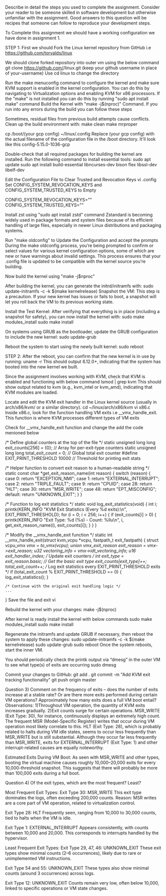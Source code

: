 Describe in detail the steps you used to complete the assignment. Consider your reader to be someone
skilled in software development but otherwise unfamiliar with the assignment. Good answers to this
question will be recipes that someone can follow to reproduce your development steps.

To Complete this assignment we should have a working configuration we have done in assignment 1.

STEP 1:
First we should  Fork the Linux kernel repository from GitHub i.e https://github.com/torvalds/linux

We should clone forked repository into outer vm using the below command
git clone https://github.com/<your-username>/linux.git (keep your github username in place of your-username) 
Use cd linux to change the directory

Run the make menuconfig command to configure the kernel and make sure KVM support is enabled in the kernel 
configuration. You can do this by navigating to Virtualization options and enabling KVM for x86 processors.
If the "make" is not installed you can do this by running "sudo apt install make" command
Build the Kernel with "make -j$(nproc)" Command. If you run into any errors during the build you can follow these steps

Sometimes, residual files from previous build attempts cause conflicts. Clean up the build environment with:
make clean
make mrproper

cp /boot/(your gcp config) ~/linux/.config 
Replace (your gcp config) with the actual filename of the configuration file in the /boot directory. It'll look like this
config-5.15.0-1036-gcp

Double-check that all required packages for building the kernel are installed. Run the following command to install essential tools:
sudo apt update
sudo apt install build-essential libncurses-dev bison flex libssl-dev libelf-dev

Edit the Configuration File to Clear Trusted and Revocation Keys
vi .config
Set CONFIG_SYSTEM_REVOCATION_KEYS and CONFIG_SYSTEM_TRUSTED_KEYS to Empty

CONFIG_SYSTEM_REVOCATION_KEYS=""
CONFIG_SYSTEM_TRUSTED_KEYS="" 

Install zst using "sudo apt install zstd" command
Zstandard is becoming widely used in package formats and system files because of its efficient handling of large files, especially
in newer Linux distributions and packaging systems.

Run "make oldconfig" to Update the Configuration and accept the prompts
During the make oldconfig process, you’re being prompted to confirm or select values for various kernel configuration options, 
some of which are new or have warnings about invalid settings. This process ensures that your .config file is updated to be compatible 
with the kernel source you’re building.

Now build the kernel using "make -j$nproc"

After building the kernel, you can generate the initrd/initramfs with:
sudo update-initramfs -c -k $(make kernelrelease)
Snapshot the VM: This step is a precaution. If your new kernel has issues or fails to boot, a snapshot will let you roll back the VM to 
its previous working state.

Install the Test Kernel: After verifying that everything is in place (including a snapshot for safety), you can now install the kernel with:
sudo make modules_install
sudo make install

On systems using GRUB as the bootloader, update the GRUB configuration to include the new kernel:
sudo update-grub

Reboot the system to start using the newly built kernel:
sudo reboot

STEP 2:
After the reboot, you can confirm that the new kernel is in use by running:
uname -r
This should output 6.12.0+, indicating that the system has booted into the new kernel we built.

Since the assignment involves working with KVM, check that KVM is enabled and functioning with below command
lsmod | grep kvm
This should show output related to kvm (e.g., kvm_intel or kvm_amd), indicating that KVM modules are loaded.

Locate and edit the KVM exit handler in the Linux kernel source (usually in arch/x86/kvm/ or a similar directory).
cd ~/linux/arch/x86/kvm
vi x86.c
Inside x86.c, look for the function handling VM exits i.e __vmx_handle_exit. 
This function is where KVM processes different types of VM exits

Check for __vmx_handle_exit function and change the add the code menioned below

/* Define global counters at the top of the file */
static unsigned long long exit_counts[256] = {0};  // Array for per-exit-type counters
static unsigned long long total_exit_count = 0;    // Global total exit counter
#define EXIT_PRINT_THRESHOLD 10000                 // Threshold for printing exit stats

/* Helper function to convert exit reason to a human-readable string */
static const char *get_exit_reason_name(int reason) {
    switch (reason) {
    case 0: return "EXCEPTION_NMI";
    case 1: return "EXTERNAL_INTERRUPT";
    case 2: return "TRIPLE_FAULT";
    case 9: return "CPUID";
    case 28: return "HLT";
    case 30: return "MSR_WRITE";
    case 48: return "EPT_MISCONFIG";
    default: return "UNKNOWN_EXIT";
    }
}

/* Function to log exit statistics */
static void log_exit_statistics(void) {
    int i;
    printk(KERN_INFO "KVM Exit Statistics (Every %d exits):\n", EXIT_PRINT_THRESHOLD);
    for (i = 0; i < 256; i++) {
        if (exit_counts[i] > 0) {
            printk(KERN_INFO "Exit Type: %d (%s) - Count: %llu\n",
                   i, get_exit_reason_name(i), exit_counts[i]);
        }
    }
}

/* Modify the __vmx_handle_exit function */
static int __vmx_handle_exit(struct kvm_vcpu *vcpu, fastpath_t exit_fastpath) {
    struct vcpu_vmx *vmx = to_vmx(vcpu);
    union vmx_exit_reason exit_reason = vmx->exit_reason;
    u32 vectoring_info = vmx->idt_vectoring_info;
    u16 exit_handler_index;
    /* Update exit counters */
    int exit_type = exit_reason.basic;  // Get the basic exit type
    exit_counts[exit_type]++;
    total_exit_count++;
    /* Log exit statistics every EXIT_PRINT_THRESHOLD exits */
    if (total_exit_count % EXIT_PRINT_THRESHOLD == 0) {
        log_exit_statistics();
    }

    /* Continue with the original exit handling logic */
    ...
}
Save the file and exit vi

Rebuild the kernel with your changes:
make -j$(nproc)

After kernel is ready install the kernel with below commands
sudo make modules_install
sudo make install

Regenerate the initramfs and update GRUB if necessary, then reboot the system to apply these changes:
sudo update-initramfs -c -k $(make kernelrelease)
sudo update-grub
sudo reboot
Once the system reboots, start the inner VM.

You should periodically check the printk output via “dmesg” in the outer VM to see what type(s) of exits are occurring
sudo dmesg

Commit your changes to GitHub:
git add .
git commit -m "Add KVM exit tracking functionality"
git push origin master

Question 3) Comment on the frequency of exits – does the number of exits increase at a stable rate? Or are there
more exits performed during certain VM operations? Approximately how many exits does a full VM
boot entail?
Observations: 
1)Throughout VM operation, the quantity of KVM exits increases gradually.
2)Exit counts surge for certain operations. 
MSR_WRITE (Exit Type: 30), for instance, continuously displays an extremely high count. 
The frequent MSR (Model-Specific Register) writes that occur during VM operation most likely correlate to this.
HLT (Exit Type: 28), which is probably related to halts during VM idle states, seems to occur less frequently than MSR_WRITE but is still substantial.
Although they occur far less frequently than MSR_WRITE, exits for EXTERNAL_INTERRUPT (Exit Type: 1) and other interrupt-related causes are equally noteworthy.

Estimated Exits During VM Boot: 
As seen with MSR_WRITE and other types, booting the virtual machine causes roughly 10,000–20,000 exits for every 10,000-threshold snapshot.
This suggests that there will probably be more than 100,000 exits during a full boot.

Question 4) Of the exit types, which are the most frequent? Least?

Most Frequent Exit Types:
Exit Type 30: MSR_WRITE
This exit type dominates the logs, often exceeding 200,000 counts.
Reason: MSR writes are a core part of VM operation, related to virtualization control.

Exit Type 28: HLT
Frequently seen, ranging from 10,000 to 30,000 counts, tied to halts when the VM is idle.

Exit Type 1: EXTERNAL_INTERRUPT
Appears consistently, with counts between 10,000 and 20,000. This corresponds to interrupts handled by the hypervisor.

Least Frequent Exit Types:
Exit Type 29, 47, 46: UNKNOWN_EXIT
These exit types show minimal counts (2–6 occurrences), likely due to rare or unimplemented VM instructions.

Exit Type 54 and 55: UNKNOWN_EXIT
These types also show minimal counts (around 3 occurrences) across logs.

Exit Type 12: UNKNOWN_EXIT
Counts remain very low, often below 10,000, linked to specific operations or VM state changes.












